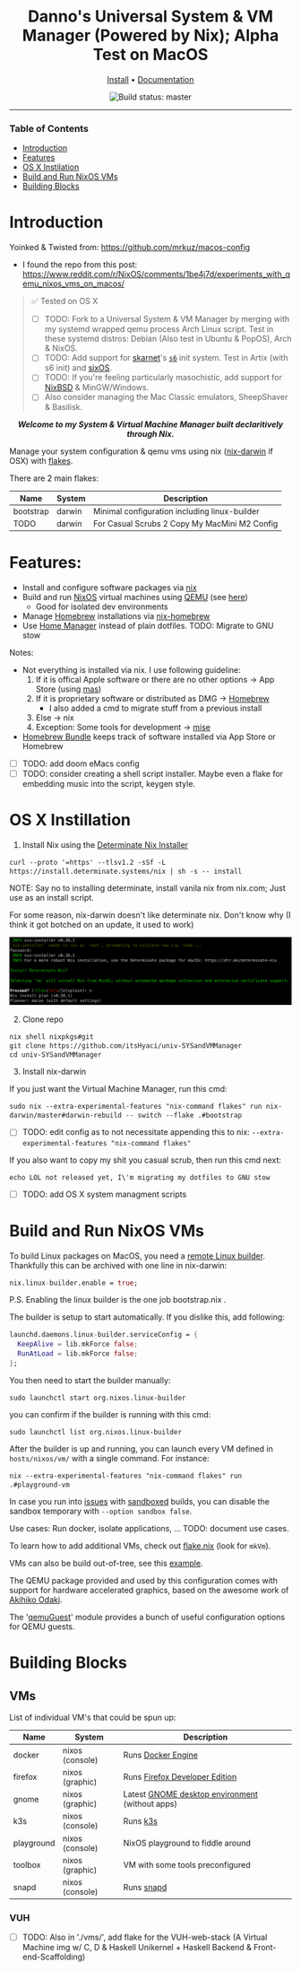 <div align="center">

# Danno's Universal System & VM Manager (Powered by Nix); Alpha Test on MacOS

[Install](#os-x-instillation) • [Documentation](./docs/index.org)

![Build status: master](https://img.shields.io/badge/Alpha-v0.1.0-orange)

</div>

---

### Table of Contents
- [Introduction](#introduction)
- [Features](#features)
- [OS X Instilation](#os-x-instillation)
- [Build and Run NixOS VMs](#build-and-run-nixos-vms)
- [Building Blocks](#building-blocks)

# Introduction

Yoinked & Twisted from: https://github.com/mrkuz/macos-config

- I found the repo from this post: https://www.reddit.com/r/NixOS/comments/1be4j7d/experiments_with_qemu_nixos_vms_on_macos/

> ✅ Tested on OS X
> - [ ] TODO: Fork to a Universal System & VM Manager by merging with my systemd wrapped qemu process Arch Linux script. Test in these systemd distros: Debian (Also test in Ubuntu & PopOS), Arch & NixOS.
> - [ ] TODO: Add support for [skarnet](https://skarnet.org/software/)'s [`s6`](https://skarnet.org/software/s6/) init system. Test in Artix (with s6 init) and [sixOS](https://codeberg.org/amjoseph/sixos).
> - [ ] TODO: If you're feeling particularly masochistic, add support for [NixBSD](https://github.com/nixos-bsd/nixbsd) & MinGW/Windows.
> - [ ] Also consider managing the Mac Classic emulators, SheepShaver & Basilisk.

<div align="center">
<p>
  <strong><em>
  Welcome to my System & Virtual Machine Manager built declaritively through Nix.
  </em></strong>
</p>
</div>

Manage your system configuration & qemu vms using nix ([nix-darwin](https://github.com/LnL7/nix-darwin) if OSX) with [flakes](https://nix.dev/concepts/flakes.html).

There are 2 main flakes:

| Name       | System              | Description                                                                        |
|------------|---------------------|------------------------------------------------------------------------------------|
| bootstrap  | darwin              | Minimal configuration including linux-builder                                      |
| TODO       | darwin              | For Casual Scrubs 2 Copy My MacMini M2 Config                                      |

# Features:

- Install and configure software packages via [nix](https://nix.dev)
- Build and run [NixOS](https://nixos.org) virtual machines using [QEMU](https://www.qemu.org) (see [here](#build-and-run-vms))
  + Good for isolated dev environments
- Manage [Homebrew](https://brew.sh) installations via [nix-homebrew](https://github.com/zhaofengli/nix-homebrew)
- Use [Home Manager](https://github.com/nix-community/home-manager) instead of plain dotfiles. TODO: Migrate to GNU stow

Notes:
- Not everything is installed via nix. I use following guideline:
    1. If it is offical Apple software or there are no other options -> App Store (using [mas](https://github.com/mas-cli/mas))
    2. If it is proprietary software or distributed as DMG -> [Homebrew](https://brew.sh)
        - I also added a cmd to migrate stuff from a previous install 
    3. Else -> nix
    4. Exception: Some tools for development -> [mise](https://mise.jdx.dev)
- [Homebrew Bundle](https://github.com/Homebrew/homebrew-bundle) keeps track of software installed via App Store or Homebrew
- [ ] TODO: add doom eMacs config
- [ ] TODO: consider creating a shell script installer. Maybe even a flake for embedding music into the script, keygen style.

# OS X Instillation

1. Install Nix using the [Determinate Nix Installer](https://github.com/DeterminateSystems/nix-installer?tab=readme-ov-file#determinate-nix-installer)

```shell
curl --proto '=https' --tlsv1.2 -sSf -L https://install.determinate.systems/nix | sh -s -- install
```

NOTE: Say no to installing determinate, install vanila nix from nix.com; Just use as an install script. 

For some reason, nix-darwin doesn't like determinate nix. Don't know why (I think it got botched on an update, it used to work) 

![Determinate nix NOT supported](./docs/images/good-nix-install.png)

2. Clone repo

```shell
nix shell nixpkgs#git
git clone https://github.com/itsHyaci/univ-SYSandVMManager
cd univ-SYSandVMManager
```

3. Install nix-darwin

If you just want the Virtual Machine Manager, run this cmd:
```shell
sudo nix --extra-experimental-features "nix-command flakes" run nix-darwin/master#darwin-rebuild -- switch --flake .#bootstrap
```

- [ ] TODO: edit config as to not necessitate appending this to nix: 
`--extra-experimental-features "nix-command flakes"`

If you also want to copy my shit you casual scrub, then run this cmd next:
```shell
echo LOL not released yet, I\'m migrating my dotfiles to GNU stow
```

- [ ] TODO: add OS X system managment scripts


<a id="build-and-run-vms"></a>

# Build and Run NixOS VMs

To build Linux packages on MacOS, you need a [remote Linux builder](https://nixos.org/manual/nixpkgs/stable/#sec-darwin-builder). Thankfully this can be archived with one line in nix-darwin:

```nix
nix.linux-builder.enable = true;
```

P.S. Enabling the linux builder is the one job bootstrap.nix .

The builder is setup to start automatically. If you dislike this, add following:

```nix
launchd.daemons.linux-builder.serviceConfig = {
  KeepAlive = lib.mkForce false;
  RunAtLoad = lib.mkForce false;
};
```

You then need to start the builder manually:

```shell
sudo launchctl start org.nixos.linux-builder
```

you can confirm if the builder is running with this cmd:
```shell
sudo launchctl list org.nixos.linux-builder
```

After the builder is up and running, you can launch every VM defined in `hosts/nixos/vm/` with a single command. For instance:

```shell
nix --extra-experimental-features "nix-command flakes" run .#playground-vm
```

In case you run into [issues](https://github.com/NixOS/nix/issues/4119) with [sandboxed](https://nixos.org/manual/nix/stable/command-ref/conf-file.html#conf-sandbox) builds, you can disable the sandbox temporary with `--option sandbox false`.

Use cases: Run docker, isolate applications, ... TODO: document use cases.

To learn how to add additional VMs, check out [flake.nix](flake.nix) (look for `mkVm`).

VMs can also be build out-of-tree, see this [example](examples/darwin/nixos-vm).

The QEMU package provided and used by this configuration comes with support for hardware accelerated graphics, based on the awesome work of [Akihiko Odaki](https://gist.github.com/akihikodaki/87df4149e7ca87f18dc56807ec5a1bc5).

The '[qemuGuest](#qemu-guest)' module provides a bunch of useful configuration options for QEMU guests.

# Building Blocks

<a id="vms"></a>

## VMs

List of individual VM's that could be spun up:

| Name       | System          | Description                                                                        |
|------------|-----------------|------------------------------------------------------------------------------------|
| docker     | nixos (console) | Runs [Docker Engine](https://docs.docker.com/engine/)                              |
| firefox    | nixos (graphic) | Runs [Firefox Developer Edition](https://www.mozilla.org/en-US/firefox/developer/) |
| gnome      | nixos (graphic) | Latest [GNOME desktop environment](https://www.gnome.org) (without apps)           |
| k3s        | nixos (console) | Runs [k3s](https://k3s.io)                                                         |
| playground | nixos (console) | NixOS playground to fiddle around                                                  |
| toolbox    | nixos (graphic) | VM with some tools preconfigured                                                   |
| snapd      | nixos (console) | Runs [snapd](https://snapcraft.io/docs/get-started)                                |

### VUH

- [ ] TODO: Also in './vms/', add flake for the VUH-web-stack (A Virtual Machine img w/ C, D & Haskell Unikernel + Haskell Backend & Front-end-Scaffolding)
